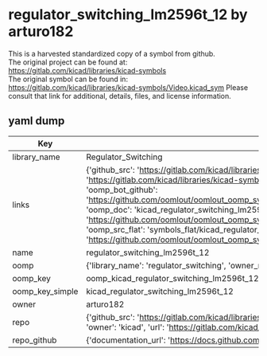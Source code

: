 # regulator_switching_lm2596t_12 by arturo182  
This is a harvested standardized copy of a symbol from github.  
The original project can be found at:  
https://gitlab.com/kicad/libraries/kicad-symbols  
The original symbol can be found in:
https://gitlab.com/kicad/libraries/kicad-symbols/Video.kicad_sym
Please consult that link for additional, details, files, and license information.  
## yaml dump  
| Key | Value |  
| --- | --- |  
| library_name | Regulator_Switching |  
| links | {'github_src': 'https://gitlab.com/kicad/libraries/kicad-symbols/Video.kicad_sym', 'github_src_repo': 'https://gitlab.com/kicad/libraries/kicad-symbols', 'oomp_bot': 'kicad_regulator_switching_lm2596t_12/working', 'oomp_bot_github': 'https://github.com/oomlout/oomlout_oomp_symbol_bot/tree/main/kicad_regulator_switching_lm2596t_12/working', 'oomp_doc': 'kicad_regulator_switching_lm2596t_12/working', 'oomp_doc_github': 'https://github.com/oomlout/oomlout_oomp_symbol_doc/tree/main/kicad_regulator_switching_lm2596t_12/working', 'oomp_src_flat': 'symbols_flat/kicad_regulator_switching_lm2596t_12/working', 'oomp_src_flat_github': 'https://github.com/oomlout/oomlout_oomp_symbol_src/tree/main/kicad_regulator_switching_lm2596t_12/working'} |  
| name | regulator_switching_lm2596t_12 |  
| oomp | {'library_name': 'regulator_switching', 'owner_name': 'kicad', 'symbol_name': 'regulator_switching_lm2596t_12'} |  
| oomp_key | oomp_kicad_regulator_switching_lm2596t_12 |  
| oomp_key_simple | kicad_regulator_switching_lm2596t_12 |  
| owner | arturo182 |  
| repo | {'github_src': 'https://gitlab.com/kicad/libraries/kicad-symbols/Video.kicad_sym', 'name': 'libraries/kicad-symbols', 'owner': 'kicad', 'url': 'https://gitlab.com/kicad/libraries/kicad-symbols'} |  
| repo_github | {'documentation_url': 'https://docs.github.com/rest/repos/repos#get-a-repository', 'message': 'Not Found'} |  

